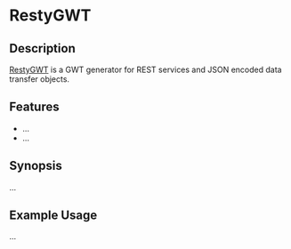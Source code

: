 RestyGWT
========

Description
-----------

[RestyGWT][1] is a GWT generator for REST services and JSON encoded data transfer objects.

Features
--------

* ...
* ...

Synopsis
--------

...

Example Usage
-------------

...

[1]: http://github.com/chirino/resty-gwt "resty-gwt"
